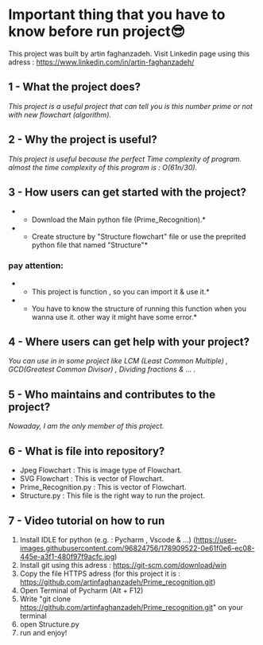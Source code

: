 # **Important thing that you have to know before run project😎**

This project was built by artin faghanzadeh.
Visit Linkedin page using this adress : https://www.linkedin.com/in/artin-faghanzadeh/

## 1 - What the project does?

*This project is a useful project that can tell you is this number prime or not with new flowchart (algorithm).*

## 2 - Why the project is useful?

*This project is useful because the perfect Time complexity of program. almost the time complexity of this program is : O(61n/30).*

## 3 - How users can get started with the project?

* - Download the Main python file (Prime_Recognition).*
* - Create structure by "Structure flowchart" file or use the preprited python file that named "Structure"*

###  pay attention:
* - This project is function , so you can import it & use it.*
* - You have to know the structure of running this function when you wanna use it. other way it might have some error.*

## 4 - Where users can get help with your project?

*You can use in in some project like LCM (Least Common Multiple) , GCD(Greatest Common Divisor) , Dividing fractions & ... .*

## 5 - Who maintains and contributes to the project?

*Nowaday, I am the only member of this project.*

## 6 - What is file into repository?
 - Jpeg Flowchart : This is image type of Flowchart.
 - SVG Flowchart : This is vector of Flowchart.
 - Prime_Recognition.py : This is vector of Flowchart.
 - Structure.py : This file is the right way to run the project.
 
 ## 7 - Video tutorial on how to run
 1. Install IDLE for python (e.g. : Pycharm , Vscode & ...)
(https://user-images.githubusercontent.com/96824756/178909522-0e61f0e6-ec08-445e-a3f1-480f97f9acfc.jpg)
 3. Install git using this adress : https://git-scm.com/download/win
 4. Copy the file HTTPS adress (for this project it is : https://github.com/artinfaghanzadeh/Prime_recognition.git)
 5. Open Terminal of Pycharm (Alt + F12)
 6. Write "git clone https://github.com/artinfaghanzadeh/Prime_recognition.git" on your terminal
 7. open Structure.py
 8. run and enjoy!
